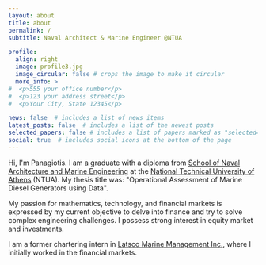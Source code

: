 ```yaml
---
layout: about
title: about
permalink: /
subtitle: Naval Architect & Marine Engineer @NTUA

profile:
  align: right
  image: profile3.jpg
  image_circular: false # crops the image to make it circular
  more_info: >
#  <p>555 your office number</p>
#  <p>123 your address street</p>
#  <p>Your City, State 12345</p>

news: false  # includes a list of news items
latest_posts: false  # includes a list of the newest posts
selected_papers: false # includes a list of papers marked as "selected={true}"
social: true  # includes social icons at the bottom of the page
---
```


Hi, I'm Panagiotis. I am a graduate with a diploma from [School of Naval Architecture and Marine Engineering](http://www.naval.ntua.gr/) at the [National Technical University of Athens](https://www.ntua.gr/en/) (NTUA). My thesis title was: "Operational Assessment of Marine Diesel Generators using Data".

My passion for mathematics, technology, and financial markets is expressed by my current objective to delve into finance and try to solve complex engineering challenges. I possess strong interest in equity market and investments.

I am a former chartering intern in [Latsco Marine Management Inc.](https://www.latsco.com/en), where I initially worked in the financial markets.
